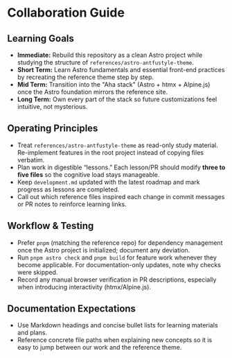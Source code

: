 # Collaboration Guide

## Learning Goals
- **Immediate:** Rebuild this repository as a clean Astro project while studying the structure of `references/astro-antfustyle-theme`.
- **Short Term:** Learn Astro fundamentals and essential front-end practices by recreating the reference theme step by step.
- **Mid Term:** Transition into the "Aha stack" (Astro + htmx + Alpine.js) once the Astro foundation mirrors the reference site.
- **Long Term:** Own every part of the stack so future customizations feel intuitive, not mysterious.

## Operating Principles
- Treat `references/astro-antfustyle-theme` as read-only study material. Re-implement features in the root project instead of copying files verbatim.
- Plan work in digestible “lessons.” Each lesson/PR should modify **three to five files** so the cognitive load stays manageable.
- Keep `development.md` updated with the latest roadmap and mark progress as lessons are completed.
- Call out which reference files inspired each change in commit messages or PR notes to reinforce learning links.

## Workflow & Testing
- Prefer `pnpm` (matching the reference repo) for dependency management once the Astro project is initialized; document any deviation.
- Run `pnpm astro check` and `pnpm build` for feature work whenever they become applicable. For documentation-only updates, note why checks were skipped.
- Record any manual browser verification in PR descriptions, especially when introducing interactivity (htmx/Alpine.js).

## Documentation Expectations
- Use Markdown headings and concise bullet lists for learning materials and plans.
- Reference concrete file paths when explaining new concepts so it is easy to jump between our work and the reference theme.
